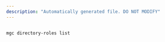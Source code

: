 ```yaml
---
description: "Automatically generated file. DO NOT MODIFY"
---
```


```bash

mgc directory-roles list

```